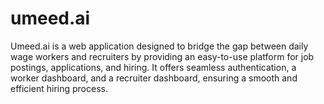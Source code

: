 # umeed.ai
Umeed.ai is a web application designed to bridge the gap between daily wage workers and recruiters by providing an easy-to-use platform for job postings, applications, and hiring. It offers seamless authentication, a worker dashboard, and a recruiter dashboard, ensuring a smooth and efficient hiring process. 
